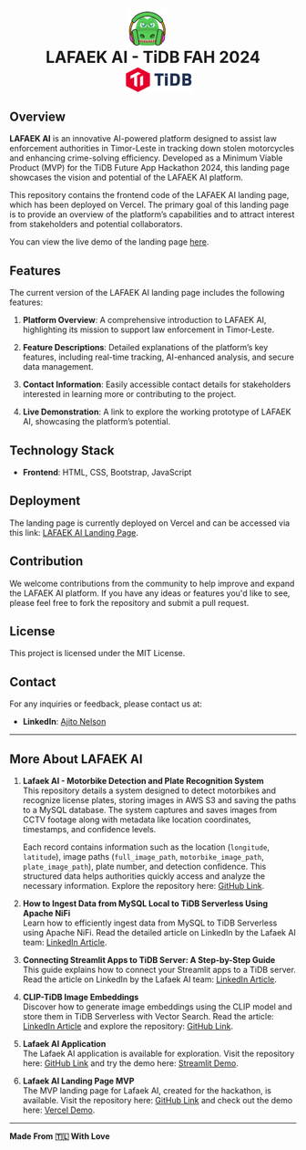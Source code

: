 <div align="center" style="display: flex; align-items: center; justify-content: center; flex-wrap: wrap;">
  <img src="assets/img/lafaek_ai.png" alt="LAFAEK AI Logo" width="70" style="margin-right: 20px;"/>
  <span style="font-size: 28px; font-weight: bold; margin: 0 30px;">LAFAEK AI - TiDB FAH 2024</span>
  <img src="assets/img/clients/client-2.png" alt="TiDB Logo" width="120" style="margin-left: 20px;"/>
</div>

## Overview

**LAFAEK AI** is an innovative AI-powered platform designed to assist law enforcement authorities in Timor-Leste in tracking down stolen motorcycles and enhancing crime-solving efficiency. Developed as a Minimum Viable Product (MVP) for the TiDB Future App Hackathon 2024, this landing page showcases the vision and potential of the LAFAEK AI platform.

This repository contains the frontend code of the LAFAEK AI landing page, which has been deployed on Vercel. The primary goal of this landing page is to provide an overview of the platform’s capabilities and to attract interest from stakeholders and potential collaborators.

You can view the live demo of the landing page [here](https://lafaekaitidb.vercel.app/index.html).

## Features

The current version of the LAFAEK AI landing page includes the following features:

1. **Platform Overview**: A comprehensive introduction to LAFAEK AI, highlighting its mission to support law enforcement in Timor-Leste.

2. **Feature Descriptions**: Detailed explanations of the platform’s key features, including real-time tracking, AI-enhanced analysis, and secure data management.

3. **Contact Information**: Easily accessible contact details for stakeholders interested in learning more or contributing to the project.

4. **Live Demonstration**: A link to explore the working prototype of LAFAEK AI, showcasing the platform’s potential.

## Technology Stack

- **Frontend**: HTML, CSS, Bootstrap, JavaScript

## Deployment

The landing page is currently deployed on Vercel and can be accessed via this link: [LAFAEK AI Landing Page](https://lafaekaitidb.vercel.app/index.html).

## Contribution

We welcome contributions from the community to help improve and expand the LAFAEK AI platform. If you have any ideas or features you'd like to see, please feel free to fork the repository and submit a pull request.

## License

This project is licensed under the MIT License.

## Contact

For any inquiries or feedback, please contact us at:

- **LinkedIn**: [Ajito Nelson](https://www.linkedin.com/in/ajitonelson/)

---

## More About LAFAEK AI

1. **Lafaek AI - Motorbike Detection and Plate Recognition System**  
   This repository details a system designed to detect motorbikes and recognize license plates, storing images in AWS S3 and saving the paths to a MySQL database. The system captures and saves images from CCTV footage along with metadata like location coordinates, timestamps, and confidence levels.

   Each record contains information such as the location (`longitude`, `latitude`), image paths (`full_image_path`, `motorbike_image_path`, `plate_image_path`), plate number, and detection confidence. This structured data helps authorities quickly access and analyze the necessary information. Explore the repository here: [GitHub Link](https://github.com/ajitonelsonn/clip-tidb-image-embeddings).

2. **How to Ingest Data from MySQL Local to TiDB Serverless Using Apache NiFi**  
   Learn how to efficiently ingest data from MySQL to TiDB Serverless using Apache NiFi. Read the detailed article on LinkedIn by the Lafaek AI team: [LinkedIn Article](https://www.linkedin.com/pulse/copy-how-ingest-data-from-mysql-local-tidb-serverless-ajito-hgvjc/?trackingId=U%2FB%2FAoQDSVuRBrE65cnEkw%3D%3D).

3. **Connecting Streamlit Apps to TiDB Server: A Step-by-Step Guide**  
   This guide explains how to connect your Streamlit apps to a TiDB server. Read the article on LinkedIn by the Lafaek AI team: [LinkedIn Article](https://www.linkedin.com/pulse/connecting-streamlit-apps-tidb-server-step-by-step-ajito-xsfzc/?trackingId=VAC9e6BERZy%2FHAoZYDy9hg%3D%3D).

4. **CLIP-TiDB Image Embeddings**  
   Discover how to generate image embeddings using the CLIP model and store them in TiDB Serverless with Vector Search. Read the article: [LinkedIn Article](https://www.linkedin.com/pulse/generate-image-embeddings-using-clip-storing-tidb-ajito-4ts4c/?trackingId=%2FPiYshS0QKiXKCBqXX8Ubg%3D%3D) and explore the repository: [GitHub Link](https://github.com/ajitonelsonn/clip-tidb-image-embeddings).

5. **Lafaek AI Application**  
   The Lafaek AI application is available for exploration. Visit the repository here: [GitHub Link](https://github.com/ajitonelsonn/TiDB_FAH_2024_Slafaekai) and try the demo here: [Streamlit Demo](https://lafaekaitidb.streamlit.app/).

6. **Lafaek AI Landing Page MVP**  
   The MVP landing page for Lafaek AI, created for the hackathon, is available. Visit the repository here: [GitHub Link](https://github.com/ajitonelsonn/TiDB_FAH_2024_Vlafaekai) and check out the demo here: [Vercel Demo](https://lafaekaitidb.vercel.app/index.html).

---

**Made From 🇹🇱 With Love**
